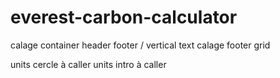 # everest-carbon-calculator

calage container header footer / vertical text
calage footer grid

units cercle à caller
units intro à caller

